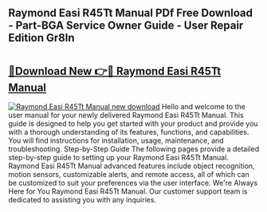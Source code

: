 ## Raymond Easi R45Tt Manual PDf Free Download - Part-BGA Service Owner Guide - User Repair Edition Gr8ln

# <h2><a href="http://bc84193.oget.top/?id=Raymond+Easi+R45Tt+Manual">🔗Download New 👉🔴 Raymond Easi R45Tt Manual</a></h2>

[![Raymond Easi R45Tt Manual new download](https://i.imgur.com/5g1atiW.png)](http://bc84193.oget.top/?id=Raymond+Easi+R45Tt+Manual)
Hello and welcome to the user manual for your newly delivered Raymond Easi R45Tt Manual. This guide is designed to help you get started with your product and provide you with a thorough understanding of its features, functions, and capabilities. You will find instructions for installation, usage, maintenance, and troubleshooting. Step-by-Step Guide The following pages provide a detailed step-by-step guide to setting up your Raymond Easi R45Tt Manual. Raymond Easi R45Tt Manual advanced features include object recognition, motion sensors, customizable alerts, and remote access, all of which can be customized to suit your preferences via the user interface. We're Always Here for You Raymond Easi R45Tt Manual. Our customer support team is dedicated to assisting you with any inquiries.
